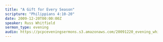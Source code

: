 ```yaml
---
title: "A Gift for Every Season"
scripture: "Philippians 4:10-20"
date: 2009-12-20T00:00:00Z
speaker: Russ Whitfield
sermon_type: evening
audio: https://pcpceveningsermons.s3.amazonaws.com/20091220_evening_whitfield.mp3 
---
```



